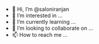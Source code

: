 - 👋 Hi, I’m @saloniranjan
- 👀 I’m interested in ...
- 🌱 I’m currently learning ...
- 💞️ I’m looking to collaborate on ...
- 📫 How to reach me ...

<!---
saloniranjan/saloniranjan is a ✨ special ✨ repository because its `README.md` (this file) appears on your GitHub profile.
You can click the Preview link to take a look at your changes.
--->
